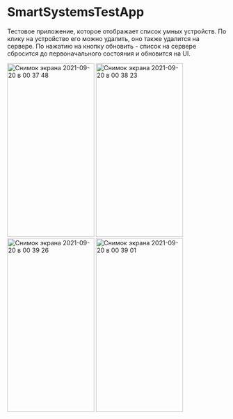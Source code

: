 # SmartSystemsTestApp
Тестовое приложение, которое отображает список умных устройств. По клику на устройство его можно удалить, оно также удалится на сервере. По нажатию на кнопку обновить - список на сервере сбросится до первоначального состояния и обновится на UI.

<p float="left">
<img width="200" height="400" alt="Снимок экрана 2021-09-20 в 00 37 48" src="https://user-images.githubusercontent.com/88769467/133943878-9540cda8-d856-44ac-8508-de54e98ff892.png">
<img width="200" height="400" alt="Снимок экрана 2021-09-20 в 00 38 23" src="https://user-images.githubusercontent.com/88769467/133943880-6992398b-b1b9-4aa7-82c1-feeaccd98000.png">
<img width="200" height="400" alt="Снимок экрана 2021-09-20 в 00 39 26" src="https://user-images.githubusercontent.com/88769467/133943882-03fdb237-d034-4ec6-8899-db49318f4146.png">
<img width="200" height="400" alt="Снимок экрана 2021-09-20 в 00 39 01" src="https://user-images.githubusercontent.com/88769467/133943881-085a3072-665e-4b00-8459-2b312eba33c3.png">
</p>
